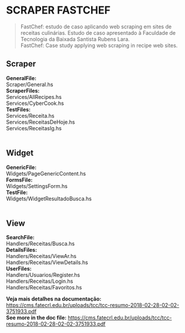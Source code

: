 # SCRAPER FASTCHEF
> FastChef: estudo de caso aplicando web scraping em sites de receitas culinárias. 
Estudo de caso apresentado à Faculdade de Tecnologia da Baixada Santista Rubens Lara. <br>
>  FastChef: Case study applying web scraping in recipe web sites.

## Scraper
**GeneralFile:** <br>
Scraper/General.hs <br>
**ScraperFiles:** <br>
Services/AllRecipes.hs <br>
Services/CyberCook.hs <br>
**TestFiles:** <br>
Services/Receita.hs <br>
Services/ReceitasDeHoje.hs <br>
Services/ReceitasIg.hs <br> <br>

## Widget <br>
**GenericFile:** <br>
Widgets/PageGenericContent.hs <br>
**FormsFile:** <br>
Widgets/SettingsForm.hs <br>
**TestFile:** <br>
Widgets/WidgetResultadoBusca.hs <br> <br>

## View <br>
**SearchFile:** <br>
Handlers/Receitas/Busca.hs <br>
**DetailsFiles:** <br>
Handlers/Receitas/ViewAr.hs <br>
Handlers/Receitas/ViewDetails.hs <br>
**UserFiles:** <br>
Handlers/Usuarios/Register.hs <br>
Handlers/Receitas/Login.hs <br>
Handlers/Receitas/Favoritos.hs

**Veja mais detalhes na documentação:** https://cms.fatecrl.edu.br/uploads/tcc/tcc-resumo-2018-02-28-02-02-3751933.pdf <br>
**See more in the doc file:** https://cms.fatecrl.edu.br/uploads/tcc/tcc-resumo-2018-02-28-02-02-3751933.pdf
